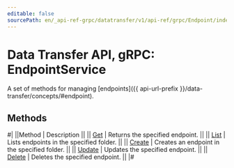 ```yaml
---
editable: false
sourcePath: en/_api-ref-grpc/datatransfer/v1/api-ref/grpc/Endpoint/index.md
---
```


# Data Transfer API, gRPC: EndpointService

A set of methods for managing [endpoints]({{ api-url-prefix
}}/data-transfer/concepts/#endpoint).

## Methods

#|
||Method | Description ||
|| [Get](get.md) | Returns the specified endpoint. ||
|| [List](list.md) | Lists endpoints in the specified folder. ||
|| [Create](create.md) | Creates an endpoint in the specified folder. ||
|| [Update](update.md) | Updates the specified endpoint. ||
|| [Delete](delete.md) | Deletes the specified endpoint. ||
|#